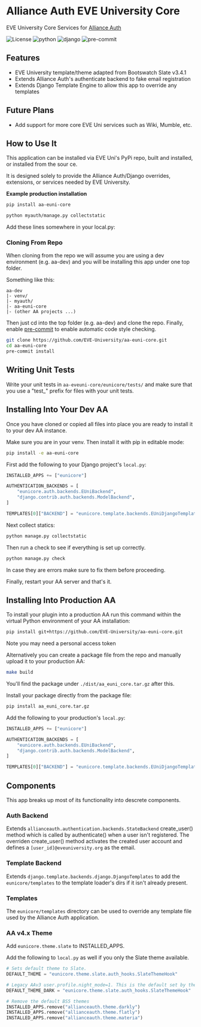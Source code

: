 # Alliance Auth EVE University Core

EVE University Core Services for [Alliance Auth](https://gitlab.com/allianceauth/allianceauth)


![License](https://img.shields.io/badge/license-MIT-green)
![python](https://img.shields.io/badge/python-3.8-informational)
![django](https://img.shields.io/badge/django-4.0-informational)
![pre-commit](https://img.shields.io/badge/pre--commit-enabled-brightgreen?logo=pre-commit&logoColor=white)

## Features

- EVE University template/theme adapted from Bootswatch Slate v3.4.1
- Extends Alliance Auth's authenticate backend to fake email registration
- Extends Django Template Engine to allow this app to override any templates

## Future Plans
- Add support for more core EVE Uni services such as Wiki, Mumble, etc.

## How to Use It

This application can be installed via EVE Uni's PyPi repo, built and installed, or installed from the sour ce.

It is designed solely to provide the Alliance Auth/Django overrides, extensions, or services needed by EVE University.

**Example production installation**
```bash
pip install aa-euni-core

python myauth/manage.py collectstatic
```

Add these lines somewhere in your local.py:

### Cloning From Repo

When cloning from the repo we will assume you are using a dev environment (e.g. aa-dev) and you will be installing this
app under one top folder.

Something like this:
```text
aa-dev
|- venv/
|- myauth/
|- aa-euni-core
|- (other AA projects ...)
```

Then just cd into the top folder (e.g. aa-dev) and clone the repo.
Finally, enable [pre-commit](https://pre-commit.com) to enable automatic code style
checking.

```bash
git clone https://github.com/EVE-University/aa-euni-core.git
cd aa-euni-core
pre-commit install
```

## Writing Unit Tests

Write your unit tests in `aa-eveuni-core/eunicore/tests/` and make sure that you use a "test\_"
prefix for files with your unit tests.

## Installing Into Your Dev AA

Once you have cloned or copied all files into place you are ready to install it to your dev AA instance.

Make sure you are in your venv. Then install it with pip in editable mode:

```bash
pip install -e aa-euni-core
```

First add the following to your Django project's `local.py`:
```python
INSTALLED_APPS += ["eunicore"]

AUTHENTICATION_BACKENDS = [
    "eunicore.auth.backends.EUniBackend",
    "django.contrib.auth.backends.ModelBackend",
]

TEMPLATES[0]["BACKEND"] = "eunicore.template.backends.EUniDjangoTemplates"
```


Next collect statics:

```bash
python manage.py collectstatic
```

Then run a check to see if everything is set up correctly.

```bash
python manage.py check
```


In case they are errors make sure to fix them before proceeding.

Finally, restart your AA server and that's it.

## Installing Into Production AA

To install your plugin into a production AA run this command within the virtual
Python environment of your AA installation:

```bash
pip install git+https://github.com/EVE-University/aa-euni-core.git
```
Note you may need a personal access token

Alternatively you can create a package file from the repo and manually upload it to your
production AA:

```bash
make build
```

You'll find the package under `./dist/aa_euni_core.tar.gz` after this.

Install your package directly from the package file:

```bash
pip install aa_euni_core.tar.gz
```

Add the following to your production's `local.py`:
```python
INSTALLED_APPS += ["eunicore"]

AUTHENTICATION_BACKENDS = [
    "eunicore.auth.backends.EUniBackend",
    "django.contrib.auth.backends.ModelBackend",
]

TEMPLATES[0]["BACKEND"] = "eunicore.template.backends.EUniDjangoTemplates"
```

## Components
This app breaks up most of its functionality into descrete components.
### Auth Backend
Extends `allianceauth.authentication.backends.StateBackend` create_user() method which is called
by authenticate() when a user isn't registered. The overriden create_user() method activates the
created user account and defines a `[user_id]@eveuniversity.org` as the email.

### Template Backend
Extends `django.template.backends.django.DjangoTemplates` to add the `eunicore/templates` to the
template loader's dirs if it isn't already present.

### Templates
The `eunicore/templates` directory can be used to override any template file used by the
Alliance Auth application.

### AA v4.x Theme

Add `eunicore.theme.slate` to INSTALLED_APPS.

Add the following to `local.py` as well if you only the Slate theme available.

```python
# Sets default theme to Slate.
DEFAULT_THEME = "eunicore.theme.slate.auth_hooks.SlateThemeHook"

# Legacy AAv3 user.profile.night_mode=1. This is the default set by the EUni Auth Backend.
DEFAULT_THEME_DARK = "eunicore.theme.slate.auth_hooks.SlateThemeHook"

# Remove the default BS5 themes
INSTALLED_APPS.remove("allianceauth.theme.darkly")
INSTALLED_APPS.remove("allianceauth.theme.flatly")
INSTALLED_APPS.remove("allianceauth.theme.materia")
```

